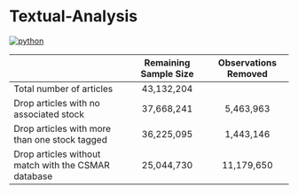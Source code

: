 # Textual-Analysis
<p align="left">
    <a href="https://www.python.org/">
        <img src="https://img.shields.io/badge/python-v3-brightgreen.svg"
            alt="python"></a> &nbsp;
</p>

|                                                     |  Remaining Sample Size  |  Observations Removed  |
|-----------------------------------------------------|:-----------------------:|:----------------------:|
| Total number of articles                            | 43,132,204              |                        |
| Drop articles with no associated stock              | 37,668,241              | 5,463,963              |
| Drop articles with more than one stock tagged       | 36,225,095              | 1,443,146              |
| Drop articles without match with the CSMAR database | 25,044,730              | 11,179,650             |
